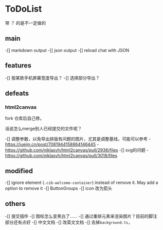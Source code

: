 # ToDoList

带 ？ 的是不一定做的

## main

-[] markdown output
-[] json output
-[] reload chat with JSON 

## features

-[] 按某款手机屏幕宽度导出？
-[] 选择部分导出？

## defeats

### html2canvas

fork 仓库后自己修。

话说怎么merge别人已经提交的文件呢？

-[] 调整参数，以免导出排版有问题的图片，尤其是调整基线，可能可以参考
    - https://juejin.cn/post/7081944158864146445
    - https://github.com/niklasvh/html2canvas/pull/2936/files
-[] svg的问题
    - https://github.com/niklasvh/html2canvas/pull/3018/files

## modified

-[] ignore element (`.cib-welcome-container`) instead of remove it. May add a option to remove it 
-[] ButtonGroups
-[] icon 改为箭头

## others

-[] 提交插件
-[] 图标怎么变黑白了……
-[] 通过重排元素来渲染图片？目前的脚注部分还有点好
-[] 中文文档
-[] 改英文文档
-[] 去掉`background.ts`，
